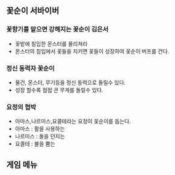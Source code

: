 ## 꽃순이 서바이버
### 꽃향기를 맡으면 강해지는 꽃순이 김은서 
  - 꽃밭에 침입한 몬스터를 물리쳐라 
  - 몬스터의 침입에서 꽃들을 지키면 꽃들이 성장하여 꽃순이 버프를 건다. 
### 정신 동력자 꽃순이
  - 물건, 몬스터, 무기등을 정신 동력으로 돌릴수 있다. 
  - 성장 할수록 점점 큰 무게를 돌릴수 있다. 
### 요정의 협박
  - 아마스,나르미스,요콜테라는 요정이 꽃순이를 돕는다. 
  - 아마스 : 활을 사용하는 
  - 나르미스 : 돌을 던지는
  - 요콜테 : 불을 뿜는

## 게임 메뉴
